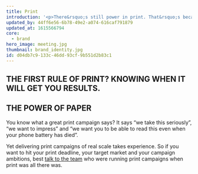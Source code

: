 ```yaml
---
title: Print
introduction: '<p>There&rsquo;s still power in print. That&rsquo;s because there&rsquo;s nothing to match the smell and feel of a beautifully presented brochure or stationery; still nothing to beat the power of a personalised leaflet or mailshot done well.</p><p>When a print campaign would make all the difference, we&rsquo;ll take you from concept to letterbox.</p>'
updated_by: 44ff6e56-6b78-49e2-a074-616caf791879
updated_at: 1615566794
core:
  - brand
hero_image: meeting.jpg
thumbnail: brand_identity.jpg
id: d04db7c9-133c-46dd-93cf-9b551d2b83c1
---
```

## THE FIRST RULE OF PRINT? KNOWING WHEN IT WILL GET YOU RESULTS.


## THE POWER OF PAPER

You know what a great print campaign says? It says “we take this seriously”, “we want to impress” and “we want you to be able to read this even when your phone battery has died”.

Yet delivering print campaigns of real scale takes experience. So if you want to hit your print deadline, your target market and your campaign ambitions, best [talk to the team](/contact) who were running print campaigns when print was all there was.